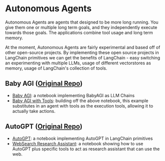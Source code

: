 # Autonomous Agents


Autonomous Agents are agents that designed to be more long running.
You give them one or multiple long term goals, and they independently execute towards those goals.
The applications combine tool usage and long term memory.

At the moment, Autonomous Agents are fairly experimental and based off of other open-source projects.
By implementing these open source projects in LangChain primitives we can get the benefits of LangChain - 
easy switching an experimenting with multiple LLMs, usage of different vectorstores as memory, 
usage of LangChain's collection of tools.

## Baby AGI ([Original Repo](https://github.com/yoheinakajima/babyagi))

- [Baby AGI](autonomous_agents/baby_agi.ipynb): a notebook implementing BabyAGI as LLM Chains
- [Baby AGI with Tools](autonomous_agents/baby_agi_with_agent.ipynb): building off the above notebook, this example substitutes in an agent with tools as the execution tools, allowing it to actually take actions.


## AutoGPT ([Original Repo](https://github.com/Significant-Gravitas/Auto-GPT))
- [AutoGPT](autonomous_agents/autogpt.ipynb): a notebook implementing AutoGPT in LangChain primitives
- [WebSearch Research Assistant](autonomous_agents/marathon_times.ipynb): a notebook showing how to use AutoGPT plus specific tools to act as research assistant that can use the web.
